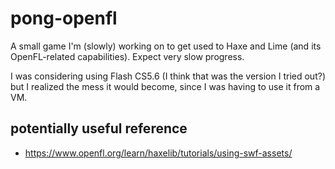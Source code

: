 # pong-openfl

A small game I'm (slowly) working on to get used to Haxe and Lime (and its
OpenFL-related capabilities). Expect very slow progress.

I was considering using Flash CS5.6 (I think that was the version I
tried out?) but I realized the mess it would become, since I was having
to use it from a VM.

## potentially useful reference

* https://www.openfl.org/learn/haxelib/tutorials/using-swf-assets/
